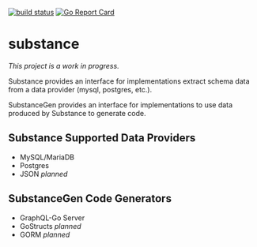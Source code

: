 [![build status](https://travis-ci.org/ahmedalhulaibi/substance.svg?branch=master)](https://travis-ci.org/ahmedalhulaibi/substance) [![Go Report Card](https://goreportcard.com/badge/github.com/ahmedalhulaibi/substance)](https://goreportcard.com/report/github.com/ahmedalhulaibi/substance)

# substance

_This project is a work in progress._

Substance provides an interface for implementations extract schema data from a data provider (mysql, postgres, etc.).

SubstanceGen provides an interface for implementations to use data produced by Substance to generate code.

## Substance Supported Data Providers

- MySQL/MariaDB
- Postgres
- JSON _planned_

## SubstanceGen Code Generators

- GraphQL-Go Server 
- GoStructs _planned_
- GORM _planned_
